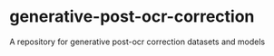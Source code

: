 # generative-post-ocr-correction
A repository for generative post-ocr correction datasets and models
